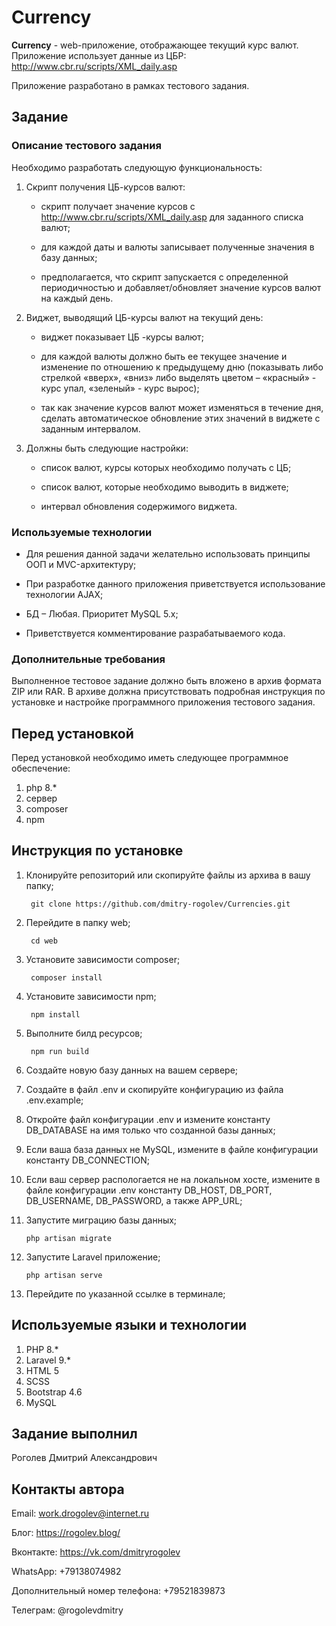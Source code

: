 # Currency

**Currency** - web-приложение, отображающее текущий курс валют. Приложение использует данные из ЦБР: http://www.cbr.ru/scripts/XML_daily.asp

Приложение разработано в рамках тестового задания.

## Задание

### Описание тестового задания

Необходимо разработать следующую функциональность:

1. Скрипт получения ЦБ-курсов валют:

    * скрипт получает значение курсов с http://www.cbr.ru/scripts/XML_daily.asp для заданного списка валют;

    * для каждой даты и валюты записывает полученные значения в базу данных;

    * предполагается, что скрипт запускается с определенной периодичностью и добавляет/обновляет значение курсов валют на каждый день.

2. Виджет, выводящий ЦБ-курсы валют на текущий день:

    * виджет показывает ЦБ -курсы валют;

    * для каждой валюты должно быть ее текущее значение и изменение по отношению к предыдущему дню (показывать либо стрелкой «вверх», «вниз» либо выделять цветом – «красный» - курс упал, «зеленый» - курс вырос);

    * так как значение курсов валют может изменяться в течение дня, сделать автоматическое обновление этих значений в виджете с заданным интервалом.

3. Должны быть следующие настройки:

    * список валют, курсы которых необходимо получать с ЦБ;

    * список валют, которые необходимо выводить в виджете;

    * интервал обновления содержимого виджета.

### Используемые технологии

* Для решения данной задачи желательно использовать принципы ООП и MVC-архитектуру;

* При разработке данного приложения приветствуется использование технологии AJAX;

*  БД – Любая. Приоритет MySQL 5.x;

* Приветствуется комментирование разрабатываемого кода.

### Дополнительные требования

Выполненное тестовое задание должно быть вложено в архив формата ZIP или RAR. 
В архиве должна присутствовать подробная инструкция по установке и настройке программного приложения тестового задания.

## Перед установкой

Перед установкой необходимо иметь следующее программное обеспечение: 

1. php 8.*
2. сервер
3. composer
4. npm 

## Инструкция по установке

1. Клонируйте репозиторий или скопируйте файлы из архива в вашу папку;

        git clone https://github.com/dmitry-rogolev/Currencies.git

2. Перейдите в папку web;

        cd web

3. Установите зависимости composer;

        composer install

4. Установите зависимости npm;

        npm install

5. Выполните билд ресурсов;

        npm run build

6. Создайте новую базу данных на вашем сервере;

7. Создайте в файл .env и скопируйте конфигурацию из файла .env.example;

8. Откройте файл конфигурации .env и измените константу DB_DATABASE на имя только что созданной базы данных;

9. Если ваша база данных не MySQL, измените в файле конфигурации константу DB_CONNECTION;

10. Если ваш сервер распологается не на локальном хосте, измените в файле конфигурации .env константу DB_HOST, DB_PORT, DB_USERNAME,  DB_PASSWORD, а также APP_URL;

11. Запустите миграцию базы данных;

        php artisan migrate

12. Запустите Laravel приложение;

        php artisan serve

13. Перейдите по указанной ссылке в терминале;

## Используемые языки и технологии

1. PHP 8.*
2. Laravel 9.*
3. HTML 5
4. SCSS
5. Bootstrap 4.6
6. MySQL

## Задание выполнил

Роголев Дмитрий Александрович

## Контакты автора

Email: work.drogolev@internet.ru

Блог: https://rogolev.blog/

Вконтакте: https://vk.com/dmitryrogolev

WhatsApp: +79138074982

Дополнительный номер телефона: +79521839873

Телеграм: @rogolevdmitry

